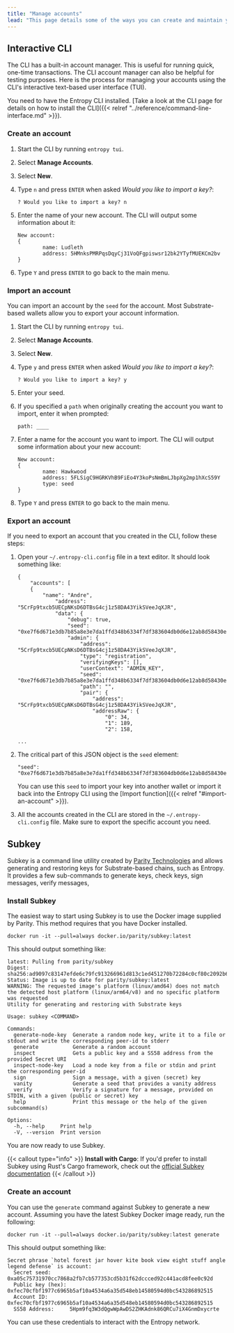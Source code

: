 ```yaml
---
title: "Manage accounts"
lead: "This page details some of the ways you can create and maintain your Entropy accounts."
---
```


## Interactive CLI

The CLI has a built-in account manager. This is useful for running quick, one-time transactions. The CLI account manager can also be helpful for testing purposes. Here is the process for managing your accounts using the CLI's interactive text-based user interface (TUI).

You need to have the Entropy CLI installed. [Take a look at the CLI page for details on how to install the CLI]({{< relref "../reference/command-line-interface.md" >}}).

### Create an account

1. Start the CLI by running `entropy tui`.
1. Select **Manage Accounts**.
1. Select **New**.
1. Type `n` and press `ENTER` when asked _Would you like to import a key?_:

   ```output
   ? Would you like to import a key? n
   ```

1. Enter the name of your new account. The CLI will output some information about it:

   ```output
   New account:
   {
           name: Ludleth
           address: 5HMnksPMRPqsDqyCj31VoQFgpiswsr12bk2YTyfMUEKCm2bv
   }
   ```

1. Type `Y` and press `ENTER` to go back to the main menu.

### Import an account

You can import an account by the `seed` for the account. Most Substrate-based wallets allow you to export your account information.

1. Start the CLI by running `entropy tui`.
1. Select **Manage Accounts**.
1. Select **New**.
1. Type `y` and press `ENTER` when asked _Would you like to import a key?_:

   ```output
   ? Would you like to import a key? y
   ```

1. Enter your seed.
1. If you specified a `path` when originally creating the account you want to import, enter it when prompted:

   ```output
   path: ____
   ```

1. Enter a name for the account you want to import. The CLI will output some information about your new account:

   ```output
   New account:
   {
           name: Hawkwood
           address: 5FLSigC9HGRKVhB9FiEo4Y3koPsNmBmLJbpXg2mp1hXcS59Y
           type: seed
   }
   ```

1. Type `Y` and press `ENTER` to go back to the main menu.

### Export an account

If you need to export an account that you created in the CLI, follow these steps:

1. Open your `~/.entropy-cli.config` file in a text editor. It should look something like:

   ```output
   {
       "accounts": [
       {
           "name": "Andre",
               "address": "5CrFp9txcb5UECpNKsD6DTBsG4cj1z58DA43YikSVeeJqXJR",
               "data": {
                   "debug": true,
                   "seed": "0xe7f6d671e3db7b85a8e3e7da1ffd348b6334f7df383604db0d6e12ab8d58430e",
                   "admin": {
                       "address": "5CrFp9txcb5UECpNKsD6DTBsG4cj1z58DA43YikSVeeJqXJR",
                       "type": "registration",
                       "verifyingKeys": [],
                       "userContext": "ADMIN_KEY",
                       "seed": "0xe7f6d671e3db7b85a8e3e7da1ffd348b6334f7df383604db0d6e12ab8d58430e",
                       "path": "",
                       "pair": {
                           "address": "5CrFp9txcb5UECpNKsD6DTBsG4cj1z58DA43YikSVeeJqXJR",
                           "addressRaw": {
                               "0": 34,
                               "1": 189,
                               "2": 158,

   ...
   ```

1. The critical part of this JSON object is the `seed` element:

   ```output
   "seed": "0xe7f6d671e3db7b85a8e3e7da1ffd348b6334f7df383604db0d6e12ab8d58430e",
   ```

   You can use this `seed` to import your key into another wallet or import it back into the Entropy CLI using the [Import function]({{< relref "#import-an-account" >}}).

1. All the accounts created in the CLI are stored in the `~/.entropy-cli.config` file. Make sure to export the specific account you need.

## Subkey

Subkey is a command line utility created by [Parity Technologies](https://www.parity.io/) and allows generating and restoring keys for Substrate-based chains, such as Entropy. It provides a few sub-commands to generate keys, check keys, sign messages, verify messages,

### Install Subkey

The easiest way to start using Subkey is to use the Docker image supplied by Parity. This method requires that you have Docker installed.

```shell
docker run -it --pull=always docker.io/parity/subkey:latest
```

This should output something like:

```plaintext
latest: Pulling from parity/subkey
Digest: sha256:ad9097c83147efde6c79fc913266961d813c1ed451270b72284c0cf80c2092b6
Status: Image is up to date for parity/subkey:latest
WARNING: The requested image's platform (linux/amd64) does not match the detected host platform (linux/arm64/v8) and no specific platform was requested
Utility for generating and restoring with Substrate keys

Usage: subkey <COMMAND>

Commands:
  generate-node-key  Generate a random node key, write it to a file or stdout and write the corresponding peer-id to stderr
  generate           Generate a random account
  inspect            Gets a public key and a SS58 address from the provided Secret URI
  inspect-node-key   Load a node key from a file or stdin and print the corresponding peer-id
  sign               Sign a message, with a given (secret) key
  vanity             Generate a seed that provides a vanity address
  verify             Verify a signature for a message, provided on STDIN, with a given (public or secret) key
  help               Print this message or the help of the given subcommand(s)

Options:
  -h, --help     Print help
  -V, --version  Print version
```

You are now ready to use Subkey.

{{< callout type="info" >}}
**Install with Cargo**: If you'd prefer to install Subkey using Rust's Cargo framework, check out the [official Subkey documentation](https://paritytech.github.io/polkadot-sdk/master/subkey/index.html)
{{< /callout >}}

### Create an account

You can use the `generate` command against Subkey to generate a new account. Assuming you have the latest Subkey Docker image ready, run the following:

```shell
docker run -it --pull=always docker.io/parity/subkey:latest generate
```

This should output something like:

```plaintext
Secret phrase `hotel forest jar hover kite book view eight stuff angle legend defense` is account:
  Secret seed:      0xa05c75731970cc7868a2fb7cb577353cd5b31f62dccced92c441acd8fee0c92d
  Public key (hex): 0xfec70cfbf1977c6965b5af10a4534a6a35d548eb14580594d0bc543286892515
  Account ID:       0xfec70cfbf1977c6965b5af10a4534a6a35d548eb14580594d0bc543286892515
  SS58 Address:     5Hpm9fq3W3dQgwWpAwDS2ZHKAdnk86QRCu7iX4GnmDxycrte
```

You can use these credentials to interact with the Entropy network.
